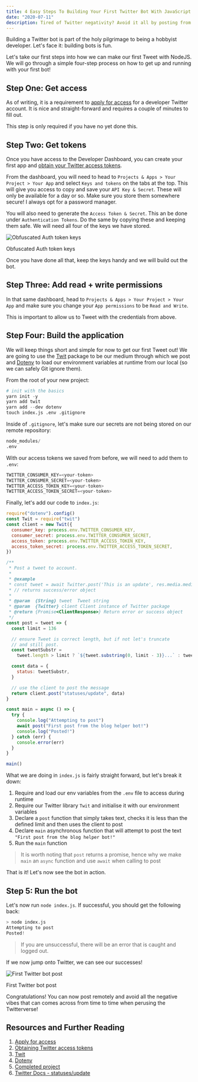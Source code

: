 ```yaml
---
title: 4 Easy Steps To Building Your First Twitter Bot With JavaScript
date: "2020-07-11"
description: Tired of Twitter negativity? Avoid it all by posting from the safety of the command line!
---
```


Building a Twitter bot is part of the holy pilgrimage to being a hobbyist developer. Let's face it: building bots is fun.

Let's take our first steps into how we can make our first Tweet with NodeJS. We will go through a simple four-step process on how to get up and running with your first bot!

## Step One: Get access

As of writing, it is a requirement to [apply for access](https://developer.twitter.com/en/apply-for-access) for a developer Twitter account. It is nice and straight-forward and requires a couple of minutes to fill out.

This step is only required if you have no yet done this.

## Step Two: Get tokens

Once you have access to the Developer Dashboard, you can create your first app and [obtain your Twitter access tokens](https://developer.twitter.com/en/docs/basics/authentication/oauth-1-0a/obtaining-user-access-tokens).

From the dashboard, you will need to head to `Projects & Apps > Your Project > Your App` and select `Keys and tokens` on the tabs at the top. This will give you access to copy and save your `API Key & Secret`. These will only be available for a day or so. Make sure you store them somewhere secure! I always opt for a password manager.

You will also need to generate the `Access Token & Secret`. This an be done under `Authentication Tokens`. Do the same by copying these and keeping them safe. We will need all four of the keys we have stored.

![Obfuscated Auth token keys](../assets/2020-07-11-access-tokens.png)

<figcaption>Obfuscated Auth token keys</figcaption>

Once you have done all that, keep the keys handy and we will build out the bot.

## Step Three: Add read + write permissions

In that same dashboard, head to `Projects & Apps > Your Project > Your App` and make sure you change your `App permissions` to be `Read and Write`.

This is important to allow us to Tweet with the credentials from above.

## Step Four: Build the application

We will keep things short and simple for now to get our first Tweet out! We are going to use the [Twit](https://github.com/ttezel/twit) package to be our medium through which we post and [Dotenv](https://github.com/motdotla/dotenv) to load our environment variables at runtime from our local (so we can safely Git ignore them).

From the root of your new project:

```s
# init with the basics
yarn init -y
yarn add twit
yarn add --dev dotenv
touch index.js .env .gitignore
```

Inside of `.gitignore`, let's make sure our secrets are not being stored on our remote repository:

```s
node_modules/
.env
```

With our access tokens we saved from before, we will need to add them to `.env`:

```s
TWITTER_CONSUMER_KEY=<your-token>
TWITTER_CONSUMER_SECRET=<your-token>
TWITTER_ACCESS_TOKEN_KEY=<your-token>
TWITTER_ACCESS_TOKEN_SECRET=<your-token>
```

Finally, let's add our code to `index.js`:

```js
require("dotenv").config()
const Twit = require("twit")
const client = new Twit({
  consumer_key: process.env.TWITTER_CONSUMER_KEY,
  consumer_secret: process.env.TWITTER_CONSUMER_SECRET,
  access_token: process.env.TWITTER_ACCESS_TOKEN_KEY,
  access_token_secret: process.env.TWITTER_ACCESS_TOKEN_SECRET,
})

/**
 * Post a tweet to account.
 *
 * @example
 * const tweet = await Twitter.post('This is an update', res.media.media_id_string);
 * // returns success/error object
 *
 * @param  {String} tweet  Tweet string
 * @param  {Twitter} client Client instance of Twitter package
 * @return {Promise<ClientResponse>} Return error or success object
 */
const post = tweet => {
  const limit = 136

  // ensure Tweet is correct length, but if not let's truncate
  // and still post.
  const tweetSubstr =
    tweet.length > limit ? `${tweet.substring(0, limit - 3)}...` : tweet

  const data = {
    status: tweetSubstr,
  }

  // use the client to post the message
  return client.post("statuses/update", data)
}

const main = async () => {
  try {
    console.log("Attempting to post")
    await post("First post from the blog helper bot!")
    console.log("Posted!")
  } catch (err) {
    console.error(err)
  }
}

main()
```

What we are doing in `index.js` is fairly straight forward, but let's break it down:

1. Require and load our env variables from the `.env` file to access during runtime
2. Require our Twitter library `Twit` and initialise it with our environment variables
3. Declare a `post` function that simply takes text, checks it is less than the defined limit and then uses the client to post
4. Declare `main` asynchronous function that will attempt to post the text `"First post from the blog helper bot!"`
5. Run the `main` function

> It is worth noting that `post` returns a promise, hence why we make `main` an `async` function and use `await` when calling to post

That is it! Let's now see the bot in action.

## Step 5: Run the bot

Let's now run `node index.js`. If successful, you should get the following back:

```s
> node index.js
Attempting to post
Posted!
```

> If you are unsuccessful, there will be an error that is caught and logged out.

If we now jump onto Twitter, we can see our successes!

![First Twitter bot post](../assets/2020-07-11-twitter-bot-first-post.png)

<figcaption>First Twitter bot post</figcaption>

Congratulations! You can now post remotely and avoid all the negative vibes that can comes across from time to time when perusing the Twitterverse!

## Resources and Further Reading

1. [Apply for access](https://developer.twitter.com/en/apply-for-access)
2. [Obtaining Twitter access tokens](https://developer.twitter.com/en/docs/basics/authentication/oauth-1-0a/obtaining-user-access-tokens)
3. [Twit](https://github.com/ttezel/twit)
4. [Dotenv](https://github.com/motdotla/dotenv)
5. [Completed project](https://github.com/okeeffed/hello-twitter-bot)
6. [Twitter Docs - statuses/update](https://developer.twitter.com/en/docs/tweets/post-and-engage/api-reference/post-statuses-update)
